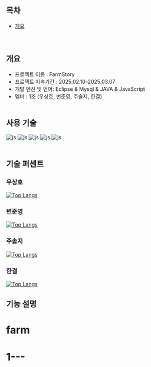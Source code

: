 ## 목차
 - [개요](#개요)
<br><br><br>
## 개요
- 프로젝트 이름 : FarmStory
- 프로젝트 지속기간 : 2025.02.10-2025.03.07
- 개발 엔진 및 언어: Eclipse & Mysql & JAVA & JavsScript  
- 멤버 : 1조 (우상호, 변준영, 주솔지, 한결)
<br><br>
## 사용 기술
![js](https://img.shields.io/badge/Java-ED8B00?style=for-the-badge&logo=openjdk&logoColor=white)
![js](https://img.shields.io/badge/JavaScript-F7DF1E?style=for-the-badge&logo=JavaScript&logoColor=white)
![js](https://img.shields.io/badge/CSS-239120?&style=for-the-badge&logo=css3&logoColor=white)
![js](https://img.shields.io/badge/HTML5-E34F26?style=for-the-badge&logo=html5&logoColor=white)
![js](https://img.shields.io/badge/MySQL-00000F?style=for-the-badge&logo=mysql&logoColor=white) <br><br>

## 기술 퍼센트
### 우상호
[![Top Langs](https://github-readme-stats.vercel.app/api/top-langs/?username=GreenPai)](https://github.com/anuraghazra/github-readme-stats)

### 변준영
[![Top Langs](https://github-readme-stats.vercel.app/api/top-langs/?username=junyoung1125)](https://github.com/anuraghazra/github-readme-stats)

### 주솔지
[![Top Langs](https://github-readme-stats.vercel.app/api/top-langs/?username=soljiju)](https://github.com/anuraghazra/github-readme-stats)

### 한결
[![Top Langs](https://github-readme-stats.vercel.app/api/top-langs/?username=Gyeol00)](https://github.com/anuraghazra/github-readme-stats)

## 기능 설명
# farm
# 1---

